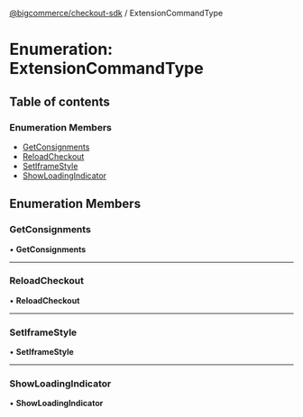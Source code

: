 [@bigcommerce/checkout-sdk](../README.md) / ExtensionCommandType

# Enumeration: ExtensionCommandType

## Table of contents

### Enumeration Members

- [GetConsignments](ExtensionCommandType.md#getconsignments)
- [ReloadCheckout](ExtensionCommandType.md#reloadcheckout)
- [SetIframeStyle](ExtensionCommandType.md#setiframestyle)
- [ShowLoadingIndicator](ExtensionCommandType.md#showloadingindicator)

## Enumeration Members

### GetConsignments

• **GetConsignments**

___

### ReloadCheckout

• **ReloadCheckout**

___

### SetIframeStyle

• **SetIframeStyle**

___

### ShowLoadingIndicator

• **ShowLoadingIndicator**
